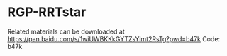 # RGP-RRTstar


Related materials can be downloaded at https://pan.baidu.com/s/1wiUWBKKkGYTZsYlmt2RsTg?pwd=b47k Code: b47k
